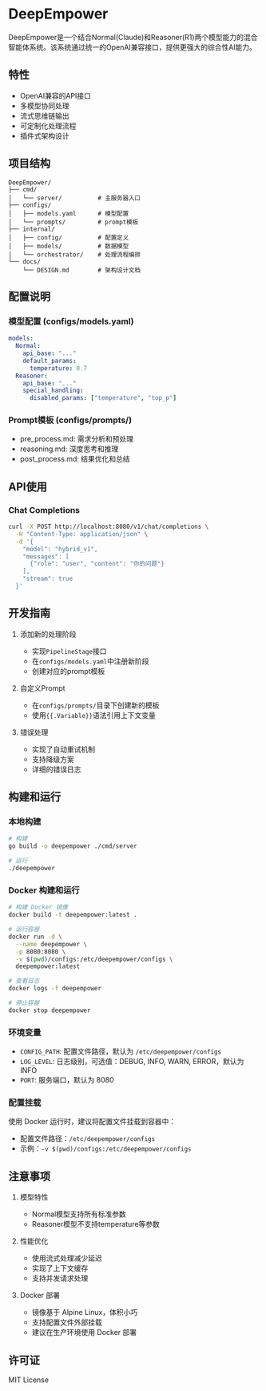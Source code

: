 # DeepEmpower

DeepEmpower是一个结合Normal(Claude)和Reasoner(R1)两个模型能力的混合智能体系统。该系统通过统一的OpenAI兼容接口，提供更强大的综合性AI能力。

## 特性

- OpenAI兼容的API接口
- 多模型协同处理
- 流式思维链输出
- 可定制化处理流程
- 插件式架构设计

## 项目结构

```
DeepEmpower/
├── cmd/
│   └── server/          # 主服务器入口
├── configs/
│   ├── models.yaml      # 模型配置
│   └── prompts/         # prompt模板
├── internal/
│   ├── config/          # 配置定义
│   ├── models/          # 数据模型
│   └── orchestrator/    # 处理流程编排
└── docs/
    └── DESIGN.md        # 架构设计文档
```

## 配置说明

### 模型配置 (configs/models.yaml)
```yaml
models:
  Normal:
    api_base: "..."
    default_params:
      temperature: 0.7
  Reasoner:
    api_base: "..."
    special_handling:
      disabled_params: ["temperature", "top_p"]
```

### Prompt模板 (configs/prompts/)
- pre_process.md: 需求分析和预处理
- reasoning.md: 深度思考和推理
- post_process.md: 结果优化和总结

## API使用

### Chat Completions
```bash
curl -X POST http://localhost:8080/v1/chat/completions \
  -H "Content-Type: application/json" \
  -d '{
    "model": "hybrid_v1",
    "messages": [
      {"role": "user", "content": "你的问题"}
    ],
    "stream": true
  }'
```

## 开发指南

1. 添加新的处理阶段
   - 实现`PipelineStage`接口
   - 在`configs/models.yaml`中注册新阶段
   - 创建对应的prompt模板

2. 自定义Prompt
   - 在`configs/prompts/`目录下创建新的模板
   - 使用`{{.Variable}}`语法引用上下文变量

3. 错误处理
   - 实现了自动重试机制
   - 支持降级方案
   - 详细的错误日志

## 构建和运行

### 本地构建
```bash
# 构建
go build -o deepempower ./cmd/server

# 运行
./deepempower
```

### Docker 构建和运行
```bash
# 构建 Docker 镜像
docker build -t deepempower:latest .

# 运行容器
docker run -d \
  --name deepempower \
  -p 8080:8080 \
  -v $(pwd)/configs:/etc/deepempower/configs \
  deepempower:latest

# 查看日志
docker logs -f deepempower

# 停止容器
docker stop deepempower
```

### 环境变量
- `CONFIG_PATH`: 配置文件路径，默认为 `/etc/deepempower/configs`
- `LOG_LEVEL`: 日志级别，可选值：DEBUG, INFO, WARN, ERROR，默认为 INFO
- `PORT`: 服务端口，默认为 8080

### 配置挂载
使用 Docker 运行时，建议将配置文件挂载到容器中：
- 配置文件路径：`/etc/deepempower/configs`
- 示例：`-v $(pwd)/configs:/etc/deepempower/configs`

## 注意事项

1. 模型特性
   - Normal模型支持所有标准参数
   - Reasoner模型不支持temperature等参数

2. 性能优化
   - 使用流式处理减少延迟
   - 实现了上下文缓存
   - 支持并发请求处理

3. Docker 部署
   - 镜像基于 Alpine Linux，体积小巧
   - 支持配置文件外部挂载
   - 建议在生产环境使用 Docker 部署

## 许可证

MIT License
